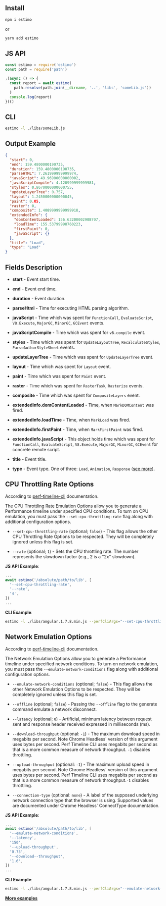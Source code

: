 ## Install

```js
npm i estimo
```

or

```js
yarn add estimo
```

## JS API

```js
const estimo = require('estimo')
const path = require('path')

;(async () => {
  const report = await estimo(
    path.resolve(path.join(__dirname, '..', 'libs', 'someLib.js'))
  )
  console.log(report)
})()
```

## CLI

```sh
estimo -l ./libs/someLib.js
```

## Output Example

```json
{
  "start": 0,
  "end": 159.4800000190735,
  "duration": 159.4800000190735,
  "parseHTML": 7.261999999999974,
  "javaScript": 49.96900000000002,
  "javaScriptCompile": 4.120999999999981,
  "styles": 0.8670000000000755,
  "updateLayerTree": 0.757,
  "layout": 1.2450000000000045,
  "paint": 0.05,
  "raster": 0,
  "composite": 1.4089999999999918,
  "extendedInfo": {
    "domContentLoaded": 156.63200002908707,
    "loadTime": 155.53799998760223,
    "firstPaint": 0,
    "javaScript": {}
  },
  "title": "Load",
  "type": "Load"
}
```

## Fields Description

- **start** - Event start time.

- **end** - Event end time.

- **duration** - Event duration.

- **parseHtml** - Time for executing HTML parsing algorithm.

- **javaScript** - Time which was spent for `FunctionCall`, `EvaluateScript`, `V8.Execute`, `MajorGC`, `MinorGC`, `GCEvent` events.

- **javaScriptCompile** - Time which was spent for `v8.compile` event.

- **styles** - Time which was spent for `UpdateLayoutTree`, `RecalculateStyles`, `ParseAuthorStyleSheet` events.

- **updateLayerTree** - Time which was spent for `UpdateLayerTree` event.

- **layout** - Time which was spent for `Layout` event.

- **paint** - Time which was spent for `Paint` event.

- **raster** - Time which was spent for `RasterTask`, `Rasterize` events.

- **composite** - Time which was spent for `CompositeLayers` event.

- **extendedInfo.domContentLoaded** - Time, when `MarkDOMContent` was fired.

- **extendedInfo.loadTime** - Time, when `MarkLoad` was fired.

- **extendedInfo.firstPaint** - Time, when `MarkFirstPaint` was fired.

- **extendedInfo.javaScript** - This object holds time which was spent for `FunctionCall`, `EvaluateScript`, `V8.Execute`, `MajorGC`, `MinorGC`, `GCEvent` for concrete remote script.

- **title** - Event title.

- **type** - Event type. One of three: `Load`, `Animation`, `Response` ([see more](https://github.com/googlearchive/big-rig/tree/master/app#projects-and-actions)).

## CPU Throttling Rate Options

According to [perf-timeline-cli](https://github.com/CondeNast/perf-timeline-cli) documentation.

The CPU Throttling Rate Emulation Options allow you to generate a Performance timeline under specified CPU conditions. To turn on CPU emulation, you must pass the `--set-cpu-throttling-rate` flag along with additional configuration options.

- `--set-cpu-throttling-rate` (optional; `false`) - This flag allows the other CPU Throttling Rate Options to be respected. They will be completely ignored unless this flag is set.

- `--rate` (optional; `1`) - Sets the CPU throttling rate. The number represents the slowdown factor (e.g., 2 is a "2x" slowdown).

**JS API Example**:

```js
...
await estimo('/absolute/path/to/lib', [
  '--set-cpu-throttling-rate',
  '--rate',
  '4',
])
...
```

**CLI Example**:

```sh
estimo -l ./libs/angular.1.7.8.min.js --perfCliArgs="--set-cpu-throttling-rate --rate 4"
```

## Network Emulation Options

According to [perf-timeline-cli](https://github.com/CondeNast/perf-timeline-cli) documentation.

The Network Emulation Options allow you to generate a Performance timeline under specified network conditions. To turn on network emulation, you must pass the `--emulate-network-conditions` flag along with additional configuration options.

- `--emulate-network-conditions` (optional; `false`) - This flag allows the other Network Emulation Options to be respected. They will be completely ignored unless this flag is set.

- `--offline` (optional; `false`) - Passing the `--offline` flag to the generate command emulate a network disconnect.

- `--latency` (optional; `0`) - Artificial, minimum latency between request sent and response header received expressed in milliseconds (ms).

- `--download-throughput` (optional: `-1`) - The maximum download speed in megabits per second. Note Chrome Headless' version of this argument uses bytes per second. Perf Timeline CLI uses megabits per second as that is a more common measure of network throughput. `-1` disables throttling.

- `--upload-throughput` (optional: `-1`) - The maximum upload speed in megabits per second. Note Chrome Headless' version of this argument uses bytes per second. Perf Timeline CLI uses megabits per second as that is a more common measure of network throughput.`-1` disables throttling.

- `--connection-type` (optional: `none`) - A label of the supposed underlying network connection type that the browser is using. Supported values are documented under Chrome Headless' ConnectType documentation.

**JS API Example**:

```js
...
await estimo('/absolute/path/to/lib', [
  '--emulate-network-conditions',
  '--latency',
  '150',
  '--upload-throughput',
  '0.75',
  '--download--throughput',
  '1.6',
])
...
```

**CLI Example**:

```sh
estimo -l ./libs/angular.1.7.8.min.js --perfCliArgs="--emulate-network-conditions --latency 150 --upload-throughput 0.75 --download--throughput 1.6"
```

**[More examples](https://github.com/mbalabash/estimo-examples)**
